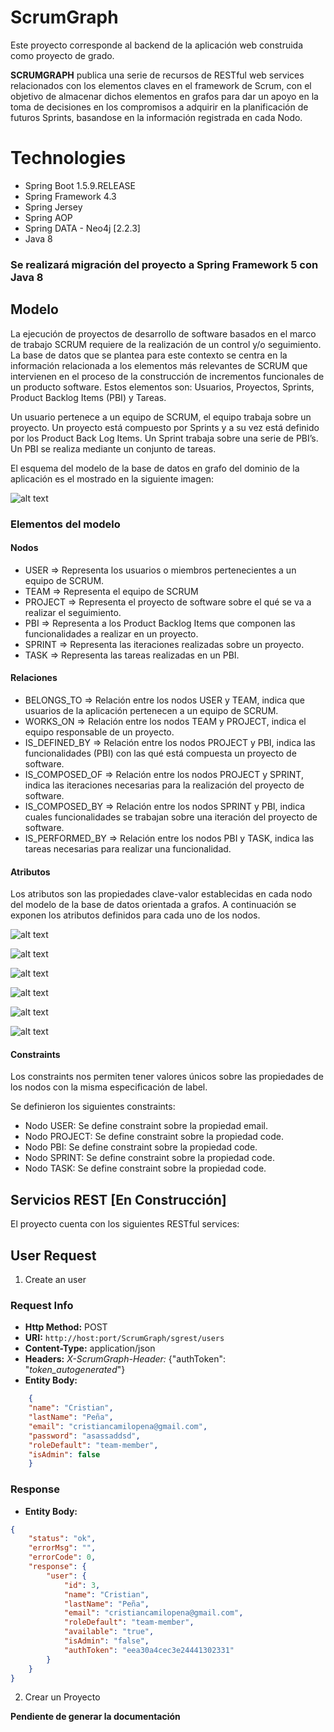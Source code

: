 # ScrumGraph 

Este proyecto corresponde al backend de la aplicación web construida como proyecto de grado.

**SCRUMGRAPH** publica una serie de recursos de RESTful web services relacionados con los elementos claves en el framework de Scrum,  con el objetivo de almacenar dichos elementos en grafos para dar un apoyo en la toma de decisiones en los compromisos a adquirir en la planificación de futuros Sprints, basandose en la información registrada en cada Nodo.

# Technologies
* Spring Boot 1.5.9.RELEASE
* Spring Framework 4.3
* Spring Jersey
* Spring AOP
* Spring DATA - Neo4j [2.2.3]
* Java 8

### Se realizará migración del proyecto a Spring Framework 5 con Java 8

## Modelo 

La ejecución de proyectos de desarrollo de software basados en el marco de trabajo SCRUM requiere de la realización de un control y/o seguimiento.  La base de datos que se plantea para este contexto se centra en la información relacionada a los elementos más relevantes de SCRUM que intervienen en el proceso de la construcción de incrementos funcionales de un producto software.  Estos elementos son: Usuarios, Proyectos, Sprints, Product Backlog Items (PBI) y Tareas.

Un usuario pertenece a un equipo de SCRUM, el equipo trabaja sobre un proyecto. Un proyecto está compuesto por Sprints y a su vez está definido por los Product Back Log Items. Un Sprint trabaja sobre una serie de PBI’s.  Un PBI se realiza mediante un conjunto de tareas.

El esquema del modelo de la base de datos en grafo del dominio de la aplicación es el mostrado en la siguiente imagen:

![alt text](img/modelodominio.png)

### Elementos del modelo

#### Nodos

* USER => Representa los usuarios o miembros pertenecientes a un equipo de SCRUM.
* TEAM => Representa el equipo de SCRUM
* PROJECT => Representa el proyecto de software sobre el qué se va a realizar el seguimiento.
* PBI => Representa a los Product Backlog Items que componen las funcionalidades a realizar en un proyecto. 
* SPRINT => Representa las iteraciones realizadas sobre un proyecto.
* TASK => Representa las tareas realizadas en un PBI.

#### Relaciones

- BELONGS_TO => Relación entre los nodos USER y TEAM,  indica que usuarios de la aplicación pertenecen a un equipo de SCRUM.
- WORKS_ON => Relación entre los nodos TEAM y PROJECT,  indica el equipo responsable de un proyecto.
- IS_DEFINED_BY => Relación entre los nodos PROJECT y PBI, indica las funcionalidades (PBI) con las qué está compuesta un proyecto de software.
- IS_COMPOSED_OF => Relación entre los nodos PROJECT y SPRINT, indica las iteraciones  necesarias para la realización del proyecto de software.
- IS_COMPOSED_BY => Relación entre los nodos SPRINT y PBI, indica cuales funcionalidades se trabajan sobre una iteración del proyecto de software. 
- IS_PERFORMED_BY => Relación entre los nodos PBI y TASK, indica las tareas necesarias para realizar una funcionalidad.

#### Atributos

Los atributos son las propiedades clave-valor establecidas en cada nodo del modelo de la base de datos orientada a grafos.
A continuación se exponen los atributos definidos para cada uno de los nodos.

  ![alt text](img/attr_user.png)
  


  ![alt text](img/attr_team.png)
  


  ![alt text](img/attr_project.png)
  


  ![alt text](img/attr_pbi.png)
  


  ![alt text](img/attr_sprint.png)
  


  ![alt text](img/attr_task.png)
  
  

#### Constraints

Los constraints nos permiten tener valores únicos sobre las propiedades de los nodos con la misma especificación de label. 

Se definieron los siguientes constraints:

- Nodo USER: Se define constraint sobre la propiedad email.
- Nodo PROJECT: Se define constraint sobre la propiedad code.
- Nodo PBI: Se define constraint sobre la propiedad code.
- Nodo SPRINT: Se define constraint sobre la propiedad code.
- Nodo TASK: Se define constraint sobre la propiedad code.


## Servicios REST [En Construcción]


El proyecto cuenta con los siguientes RESTful services:

## User Request

1. Create an user

### Request Info
-	**Http Method:** POST
-	**URI:**	````http://host:port/ScrumGraph/sgrest/users````
-	**Content-Type:**	application/json
-	**Headers:**	*X-ScrumGraph-Header:* {"authToken": "*token_autogenerated*"}
-	**Entity Body:**
```json
    {
    "name": "Cristian",
    "lastName": "Peña",
    "email": "cristiancamilopena@gmail.com",
    "password": "asassaddsd",
    "roleDefault": "team-member",
    "isAdmin": false
    }
```

### Response

+	**Entity Body:**
```json
{
    "status": "ok",
    "errorMsg": "",
    "errorCode": 0,
    "response": {
        "user": {
            "id": 3,
            "name": "Cristian",
            "lastName": "Peña",
            "email": "cristiancamilopena@gmail.com",
            "roleDefault": "team-member",
            "available": "true",
            "isAdmin": "false",
            "authToken": "eea30a4cec3e24441302331"
        }
    }
}
```


2. Crear un Proyecto

**Pendiente de generar la documentación**
